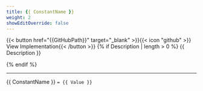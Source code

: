 ```yaml
---
title: {{ ConstantName }}
weight: 2
showEditOverride: false
---
```

\{\{< button href="{{GitHubPath}}" target="_blank" >\}\}\{\{< icon "github" >\}\} View Implementation\{\{< /button >\}\}
{% if Description | length > 0 %}
{{ Description }}

{% endif %}

---

{{ ConstantName }} `= {{ Value }}`